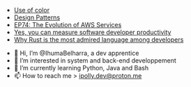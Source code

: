 <!-- daily.dev BOOKMARKS:START -->
- [Use of color](https://app.daily.dev/posts/NwTixngjw?utm_source=rss&utm_medium=bookmarks&utm_campaign=Z1XgSyCBkf0yjD80kbM80)
- [Design Patterns](https://app.daily.dev/posts/IO36EurRn?utm_source=rss&utm_medium=bookmarks&utm_campaign=Z1XgSyCBkf0yjD80kbM80)
- [EP74: The Evolution of AWS Services](https://app.daily.dev/posts/i4mclirUB?utm_source=rss&utm_medium=bookmarks&utm_campaign=Z1XgSyCBkf0yjD80kbM80)
- [Yes, you can measure software developer productivity](https://app.daily.dev/posts/xHl8fVWh1?utm_source=rss&utm_medium=bookmarks&utm_campaign=Z1XgSyCBkf0yjD80kbM80)
- [Why Rust is the most admired language among developers](https://app.daily.dev/posts/vg5fRaPHI?utm_source=rss&utm_medium=bookmarks&utm_campaign=Z1XgSyCBkf0yjD80kbM80)
<!-- daily.dev BOOKMARKS:END -->

- 👋 Hi, I’m @IhumaBelharra, a dev apprentice 
- 👀 I’m interested in system and back-end developpement
- 🌱 I’m currently learning Python, Java and Bash 
- 📫 How to reach me > ipolly.dev@proton.me

<!---
IhumaBelharra/IhumaBelharra is a ✨ special ✨ repository because its `README.md` (this file) appears on your GitHub profile.
You can click the Preview link to take a look at your changes.
--->

